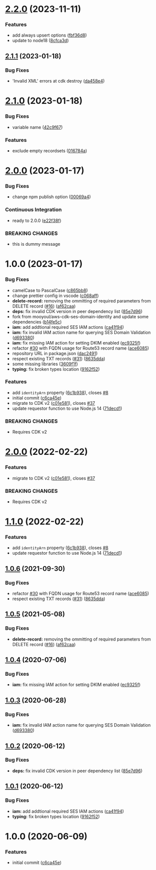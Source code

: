 # [2.2.0](https://github.com/common-creation/aws-cdk-ses-domain-identity/compare/v2.1.1...v2.2.0) (2023-11-11)


### Features

* add always upsert options ([fbf36d8](https://github.com/common-creation/aws-cdk-ses-domain-identity/commit/fbf36d8fa9dde6966761885452c76c623a339d83))
* update to node18 ([8cfca3d](https://github.com/common-creation/aws-cdk-ses-domain-identity/commit/8cfca3d1c72a39af6aaf5c7066c34490e76a1132))

## [2.1.1](https://github.com/common-creation/aws-cdk-ses-domain-identity/compare/v2.1.0...v2.1.1) (2023-01-18)


### Bug Fixes

* 'Invalid XML' errors at cdk destroy ([da458e4](https://github.com/common-creation/aws-cdk-ses-domain-identity/commit/da458e4de720f54202e5a9cd378bcaec7500ba37))

# [2.1.0](https://github.com/common-creation/aws-cdk-ses-domain-identity/compare/v2.0.0...v2.1.0) (2023-01-18)


### Bug Fixes

* variable name ([42c9f67](https://github.com/common-creation/aws-cdk-ses-domain-identity/commit/42c9f67878038c5ae02ff75f82b305bab97e7e1e))


### Features

* exclude empty recordsets ([016784a](https://github.com/common-creation/aws-cdk-ses-domain-identity/commit/016784a00969fa8d4fc3555e560fb24a95cdaaf7))

# [2.0.0](https://github.com/common-creation/aws-cdk-ses-domain-identity/compare/v1.0.0...v2.0.0) (2023-01-17)


### Bug Fixes

* change npm publish option ([00069a4](https://github.com/common-creation/aws-cdk-ses-domain-identity/commit/00069a4bff4f20269e31988bca0635b4534a6de4))


### Continuous Integration

* ready to 2.0.0 ([e22f38f](https://github.com/common-creation/aws-cdk-ses-domain-identity/commit/e22f38fedbd68e3cf34dee4a9f8d1f71a5d2eb4f))


### BREAKING CHANGES

* this is dummy message

# 1.0.0 (2023-01-17)


### Bug Fixes

* camelCase to PascalCase ([c865bb8](https://github.com/common-creation/aws-cdk-ses-domain-identity/commit/c865bb830ea466ef5cbc465e594130cd01e1904e))
* change prettier config in vscode ([c068aff](https://github.com/common-creation/aws-cdk-ses-domain-identity/commit/c068aff5eb2546d87b9a3b6a10dde5053c7020e1))
* **delete-record:** removing the ommitting of required parameters from DELETE record ([#16](https://github.com/common-creation/aws-cdk-ses-domain-identity/issues/16)) ([af62caa](https://github.com/common-creation/aws-cdk-ses-domain-identity/commit/af62caabe18b36f7f5f2bca1b1c1e7ac96c080b3))
* **deps:** fix invalid CDK version in peer dependency list ([85e7d96](https://github.com/common-creation/aws-cdk-ses-domain-identity/commit/85e7d969ca06eac696349a2fa6b7d88ed53ffeca))
* fork from mooyoul/aws-cdk-ses-domain-identity and update some dependencies ([b14fe5c](https://github.com/common-creation/aws-cdk-ses-domain-identity/commit/b14fe5ce12d4766927bfd4eaaaef3ae541bcfe6f))
* **iam:** add addtional required SES IAM actions ([ca41f94](https://github.com/common-creation/aws-cdk-ses-domain-identity/commit/ca41f94e62e2a271e367d748be8b0c5a8efce882))
* **iam:** fix invalid IAM action name for querying SES Domain Validation ([d693380](https://github.com/common-creation/aws-cdk-ses-domain-identity/commit/d693380dab2f83c9906e2e9922ab9539f0434c7e))
* **iam:** fix missing IAM action for setting DKIM enabled ([ec9325f](https://github.com/common-creation/aws-cdk-ses-domain-identity/commit/ec9325ffc27d874128bd4e6a4b7aea6d224daad5))
* refactor [#30](https://github.com/common-creation/aws-cdk-ses-domain-identity/issues/30) with FQDN usage for Route53 record name ([ace6085](https://github.com/common-creation/aws-cdk-ses-domain-identity/commit/ace6085456b9740bf5e2faa4d6e1d2d6218a0c24))
* repository URL in package.json ([dac2491](https://github.com/common-creation/aws-cdk-ses-domain-identity/commit/dac2491ce67726b591d43129745100b0a1e578cd))
* respect existing TXT records ([#31](https://github.com/common-creation/aws-cdk-ses-domain-identity/issues/31)) ([8635dda](https://github.com/common-creation/aws-cdk-ses-domain-identity/commit/8635ddaab94c2e83cbfae344b9403050b6356688))
* some missing libraries ([3609f1f](https://github.com/common-creation/aws-cdk-ses-domain-identity/commit/3609f1fb502acd0110ec885e8aa61d38c1d9cffb))
* **typing:** fix broken types location ([9162f52](https://github.com/common-creation/aws-cdk-ses-domain-identity/commit/9162f52793ee45e78dc09f9804f12eb315859322))


### Features

* add `identityArn` property ([6c1b938](https://github.com/common-creation/aws-cdk-ses-domain-identity/commit/6c1b938a61feba472c22b3336cc9de5e7f1f2894)), closes [#8](https://github.com/common-creation/aws-cdk-ses-domain-identity/issues/8)
* initial commit ([c6ca45e](https://github.com/common-creation/aws-cdk-ses-domain-identity/commit/c6ca45e9d153fa6b7e68c2f71f045e4926e0f4ee))
* migrate to CDK v2 ([c01e581](https://github.com/common-creation/aws-cdk-ses-domain-identity/commit/c01e581d2fbf0ddb58f4e90dbb67ef644d0097bc)), closes [#37](https://github.com/common-creation/aws-cdk-ses-domain-identity/issues/37)
* update requestor function to use Node.js 14 ([71decd1](https://github.com/common-creation/aws-cdk-ses-domain-identity/commit/71decd18c9529f3c046038dee295d7da7e4f8288))


### BREAKING CHANGES

* Requires CDK v2

# [2.0.0](https://github.com/mooyoul/aws-cdk-ses-domain-identity/compare/v1.1.0...v2.0.0) (2022-02-22)


### Features

* migrate to CDK v2 ([c01e581](https://github.com/mooyoul/aws-cdk-ses-domain-identity/commit/c01e581d2fbf0ddb58f4e90dbb67ef644d0097bc)), closes [#37](https://github.com/mooyoul/aws-cdk-ses-domain-identity/issues/37)


### BREAKING CHANGES

* Requires CDK v2

# [1.1.0](https://github.com/mooyoul/aws-cdk-ses-domain-identity/compare/v1.0.6...v1.1.0) (2022-02-22)


### Features

* add `identityArn` property ([6c1b938](https://github.com/mooyoul/aws-cdk-ses-domain-identity/commit/6c1b938a61feba472c22b3336cc9de5e7f1f2894)), closes [#8](https://github.com/mooyoul/aws-cdk-ses-domain-identity/issues/8)
* update requestor function to use Node.js 14 ([71decd1](https://github.com/mooyoul/aws-cdk-ses-domain-identity/commit/71decd18c9529f3c046038dee295d7da7e4f8288))

## [1.0.6](https://github.com/mooyoul/aws-cdk-ses-domain-identity/compare/v1.0.5...v1.0.6) (2021-09-30)


### Bug Fixes

* refactor [#30](https://github.com/mooyoul/aws-cdk-ses-domain-identity/issues/30) with FQDN usage for Route53 record name ([ace6085](https://github.com/mooyoul/aws-cdk-ses-domain-identity/commit/ace6085456b9740bf5e2faa4d6e1d2d6218a0c24))
* respect existing TXT records ([#31](https://github.com/mooyoul/aws-cdk-ses-domain-identity/issues/31)) ([8635dda](https://github.com/mooyoul/aws-cdk-ses-domain-identity/commit/8635ddaab94c2e83cbfae344b9403050b6356688))

## [1.0.5](https://github.com/mooyoul/aws-cdk-ses-domain-identity/compare/v1.0.4...v1.0.5) (2021-05-08)


### Bug Fixes

* **delete-record:** removing the ommitting of required parameters from DELETE record ([#16](https://github.com/mooyoul/aws-cdk-ses-domain-identity/issues/16)) ([af62caa](https://github.com/mooyoul/aws-cdk-ses-domain-identity/commit/af62caabe18b36f7f5f2bca1b1c1e7ac96c080b3))

## [1.0.4](https://github.com/mooyoul/aws-cdk-ses-domain-identity/compare/v1.0.3...v1.0.4) (2020-07-06)


### Bug Fixes

* **iam:** fix missing IAM action for setting DKIM enabled ([ec9325f](https://github.com/mooyoul/aws-cdk-ses-domain-identity/commit/ec9325ffc27d874128bd4e6a4b7aea6d224daad5))

## [1.0.3](https://github.com/mooyoul/aws-cdk-ses-domain-identity/compare/v1.0.2...v1.0.3) (2020-06-28)


### Bug Fixes

* **iam:** fix invalid IAM action name for querying SES Domain Validation ([d693380](https://github.com/mooyoul/aws-cdk-ses-domain-identity/commit/d693380dab2f83c9906e2e9922ab9539f0434c7e))

## [1.0.2](https://github.com/mooyoul/aws-cdk-ses-domain-identity/compare/v1.0.1...v1.0.2) (2020-06-12)


### Bug Fixes

* **deps:** fix invalid CDK version in peer dependency list ([85e7d96](https://github.com/mooyoul/aws-cdk-ses-domain-identity/commit/85e7d969ca06eac696349a2fa6b7d88ed53ffeca))

## [1.0.1](https://github.com/mooyoul/aws-cdk-ses-domain-identity/compare/v1.0.0...v1.0.1) (2020-06-12)


### Bug Fixes

* **iam:** add addtional required SES IAM actions ([ca41f94](https://github.com/mooyoul/aws-cdk-ses-domain-identity/commit/ca41f94e62e2a271e367d748be8b0c5a8efce882))
* **typing:** fix broken types location ([9162f52](https://github.com/mooyoul/aws-cdk-ses-domain-identity/commit/9162f52793ee45e78dc09f9804f12eb315859322))

# 1.0.0 (2020-06-09)


### Features

* initial commit ([c6ca45e](https://github.com/mooyoul/aws-cdk-ses-domain-identity/commit/c6ca45e9d153fa6b7e68c2f71f045e4926e0f4ee))
